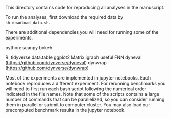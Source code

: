This directory contains code for reproducing all analyses in the manuscript.

To run the analyses, first download the required data by  
`sh download_data.sh`.

There are additional dependencies you will need for running some of the experiments.

python:
scanpy
bokeh

R:
tidyverse
data.table
ggplot2
Matrix
igraph
useful
FNN
dyneval (https://github.com/dynverse/dyneval)
dynwrap (https://github.com/dynverse/dynwrap)

Most of the experiments are implemented in jupyter notebooks. Each notebook reproduces a different experiment. For rerunning benchmarks you will need to first run each bash script following the numerical order indicated in the file names. Note that some of the scripts contains a large number of commands that can be parallelized, so you can consider running them in parallel or submit to computer cluster. You may also load our precomputed benchmark results in the jupyter notebook.